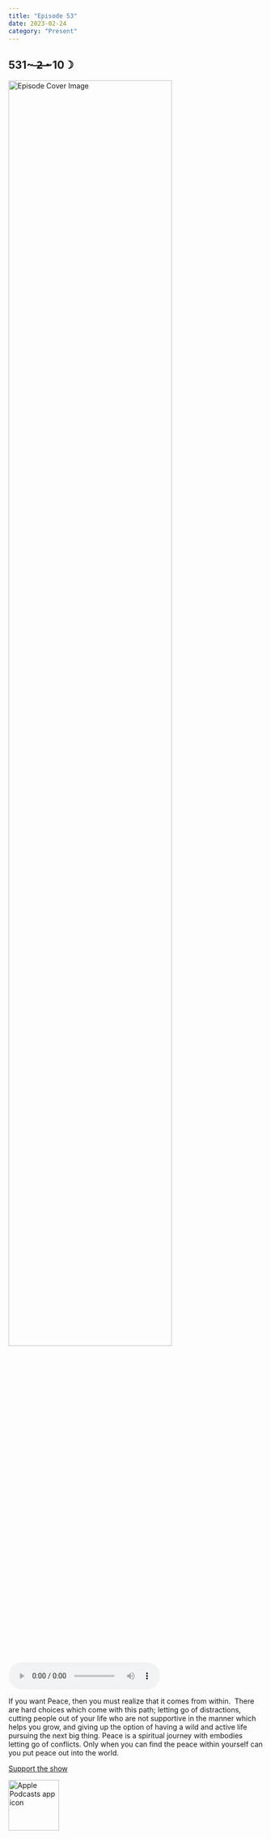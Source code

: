 ```yaml
---
title: "Episode 53"
date: 2023-02-24
category: "Present"
---
```

## 531~ ̶2̶ ̶~10☽
<img src="https://artwork.captivate.fm/9857a0d1-b906-41da-8dfb-b4c03c63bd64/60854458c4d1acdf4e1c2f79c4137142d85d78e379bdafbd69bd34c85f5819ad.jpg" alt="Episode Cover Image" width=80%/>
<audio controls>
  <source src="https://podcasts.captivate.fm/media/15982a97-0efd-48d9-ae80-0467dc49cbdf/12322679-episode-53.mp3" type="audio/mpeg">
  Your browser does not support the audio element.
</audio>

<p>If you want Peace, then you must realize that it comes from within.  There are hard choices which come with this path; letting go of distractions, cutting people out of your life who are not supportive in the manner which helps you grow, and giving up the option of having a wild and active life pursuing the next big thing. Peace is a spiritual journey with embodies letting go of conflicts. Only when you can find the peace within yourself can you put peace out into the world. </p><a rel="payment" href="https://www.paypal.com/donate/?hosted_button_id=WX3GRUK5BHJLS">Support the show</a>

<a href="https://podcasts.apple.com/us/podcast/living-room-music/id1608791560?tscg=30200&itsct=podcast_box_appicon&ls=1&mttnsubad=1608791560" style="display: inline-block;"><img src="https://toolbox.marketingtools.apple.com/api/v2/badges/app-icon-podcasts/standard/en-us" alt="Apple Podcasts app icon" style="width: 100px; height: 100px; vertical-align: middle; object-fit: contain;" /></a>
    